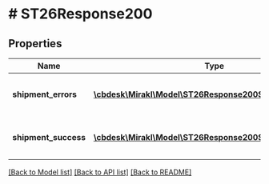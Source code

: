 # # ST26Response200

## Properties

Name | Type | Description | Notes
------------ | ------------- | ------------- | -------------
**shipment_errors** | [**\cbdesk\Mirakl\Model\ST26Response200ShipmentErrors[]**](ST26Response200ShipmentErrors.md) | Shipment workflow update errors | [optional]
**shipment_success** | [**\cbdesk\Mirakl\Model\ST26Response200ShipmentSuccess[]**](ST26Response200ShipmentSuccess.md) | Shipment workflow update success | [optional]

[[Back to Model list]](../../README.md#models) [[Back to API list]](../../README.md#endpoints) [[Back to README]](../../README.md)
